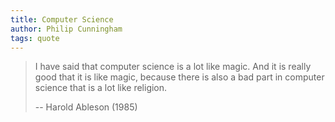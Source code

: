 ```yaml
---
title: Computer Science
author: Philip Cunningham
tags: quote
---
```


> I have said that computer science is a lot like magic. And it is really good that it is like magic, because there is also a bad part in computer science that is a lot like religion. 
>
> -- Harold Ableson (1985)
